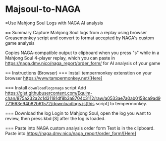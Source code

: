 # Majsoul-to-NAGA
=Use Mahjong Soul Logs with NAGA AI analysis

== Summary
Capture Mahjong Soul logs from a replay using browser Greasemonkey script and
convert to format accepted by NAGA's custom game analysis

Copies NAGA-compatible output to clipboard when you press "s" while in a Mahjong Soul 4-player replay, which you can paste in https://naga.dmv.nico/naga_report/order_form/ for AI analysis of your game

== Instructions (Browser)
=== Install tempermonkey extenstion on your browser
https://www.tampermonkey.net/[Here]

=== Install `downloadlogsnaga` script
Add https://gist.githubusercontent.com/Equim-chan/875a232a2c1d31181df8b3a8704c3112/raw/a0533ae7a0ab0158ca9ad9771663e94b82b61572/downloadlogs.js[this script] to tempermonkey.

=== Download the log
Login to Mahjong Soul, open the log you want to review, then press kbd:[S] after the log is loaded.

=== Paste into NAGA custom analysis order form
Text is in the clipboard. Paste into https://naga.dmv.nico/naga_report/order_form/[Here]